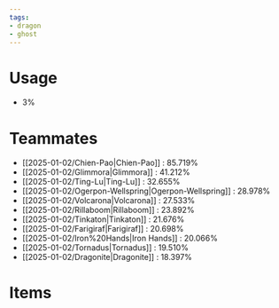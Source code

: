 ```yaml
---
tags:
- dragon
- ghost
---
```

# Usage
- 3%
# Teammates
- [[2025-01-02/Chien-Pao|Chien-Pao]] : 85.719%
- [[2025-01-02/Glimmora|Glimmora]] : 41.212%
- [[2025-01-02/Ting-Lu|Ting-Lu]] : 32.655%
- [[2025-01-02/Ogerpon-Wellspring|Ogerpon-Wellspring]] : 28.978%
- [[2025-01-02/Volcarona|Volcarona]] : 27.533%
- [[2025-01-02/Rillaboom|Rillaboom]] : 23.892%
- [[2025-01-02/Tinkaton|Tinkaton]] : 21.676%
- [[2025-01-02/Farigiraf|Farigiraf]] : 20.698%
- [[2025-01-02/Iron%20Hands|Iron Hands]] : 20.066%
- [[2025-01-02/Tornadus|Tornadus]] : 19.510%
- [[2025-01-02/Dragonite|Dragonite]] : 18.397%
# Items